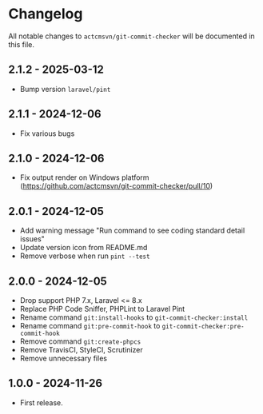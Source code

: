 # Changelog

All notable changes to `actcmsvn/git-commit-checker` will be documented in this file.

## 2.1.2 - 2025-03-12

- Bump version `laravel/pint`

## 2.1.1 - 2024-12-06

- Fix various bugs

## 2.1.0 - 2024-12-06

- Fix output render on Windows platform (https://github.com/actcmsvn/git-commit-checker/pull/10)

## 2.0.1 - 2024-12-05

- Add warning message "Run command to see coding standard detail issues"
- Update version icon from README.md
- Remove verbose when run `pint --test`

## 2.0.0 - 2024-12-05

- Drop support PHP 7.x, Laravel <= 8.x
- Replace PHP Code Sniffer, PHPLint to Laravel Pint
- Rename command `git:install-hooks` to `git-commit-checker:install`
- Rename command `git:pre-commit-hook` to `git-commit-checker:pre-commit-hook`
- Remove command `git:create-phpcs`
- Remove TravisCI, StyleCI, Scrutinizer
- Remove unnecessary files

## 1.0.0 - 2024-11-26

- First release.
